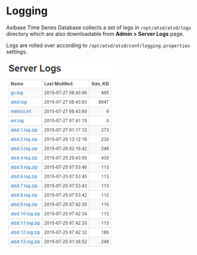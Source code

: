 # Logging

Axibase Time Series Database collects a set of logs in `/opt/atsd/atsd/logs` directory 
which are also downloadable from **Admin > Server Logs** page.

Logs are rolled over according to `/opt/atsd/atsd/conf/logging.properties` settings.


![server logs](images/server_logs_atsd.png "server_logs_atsd")
